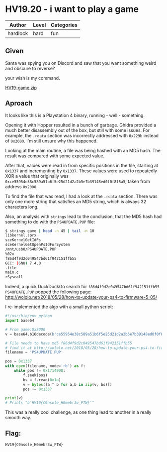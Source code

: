 # HV19.20 - i want to play a game

| Author | Level | Categories |
|---|---|---|
| hardlock | hard | fun |

## Given

Santa was spying you on Discord and saw that you want something weird and obscure to reverse?

your wish is my command.

[HV19-game.zip](e22163c8-e0a4-475b-aef5-6a8aba51fd93.zip)

## Aproach
It looks like this is a Playstation 4 binary, running - well - something.

Opening it with Hopper resulted in a bunch of garbage. Ghidra provided a much better disassembly out of the box, but still with some issues. For example, the `.rdata` section was incorrectly addressed with `0x229b` instead of `0x2000`. I'm still unsure why this happened.

Looking at the main routine, a file was being hashed with an MD5 hash. The result was compared with some expected value. 

After that, values were read in from specific positions in the file, starting at `0x1337` and incrementing by `0x1337`. These values were used to repeatedly XOR a value that originally was `0xce55954e38c589a51b6f5e25d21d2a2b5e7b39148ed0f0f8f8a5`, taken from address `0x2000`.

To find the file that was read, I had a look at the `.rdata` section. There was only one more string that satisfies an MD5 string, which is always 32 characters long.

Also, an analysis with `strings` lead to the conclusion, that the MD5 hash had something to do with the `PS4UPDATE.PUP` file:

```bash
$ strings game | head -n 45 | tail -n 10
libkernel.sprx
sceKernelGetIdPs
sceKernelGetOpenPsIdForSystem
/mnt/usb0/PS4UPDATE.PUP
%02x
f86d4f9d2c049547bd61f942151ffb55
GCC: (GNU) 7.4.0
.file
main.c
rSyscall
```

Indeed, a quick DuckDuckGo search for `f86d4f9d2c049547bd61f942151ffb55 PS4UPDATE.PUP` popped the following page: http://wololo.net/2018/05/28/how-to-update-your-ps4-to-firmware-5-05/

I re-implemented the algo with a small python script:

```python
#!/usr/bin/env python
import base64

# From game:0x2000
v = base64.b16decode(b'ce55954e38c589a51b6f5e25d21d2a2b5e7b39148ed0f0f8f8a5', casefold=True)

# File needs to have md5 f86d4f9d2c049547bd61f942151ffb55
# find it at http://wololo.net/2018/05/28/how-to-update-your-ps4-to-firmware-5-05/
filename = 'PS4UPDATE.PUP'

pos = 0x1337
with open(filename, mode='rb') as f:
	while pos != 0x1714908:
		f.seek(pos)
		bs = f.read(0x1a)
		v = bytes([a ^ b for a,b in zip(v, bs)])
		pos += 0x1337

print(v)
# Prints "b'HV19{C0nsole_H0mebr3w_FTW}'"
```

This was a really cool challenge, as one thing lead to another in a really smooth way.

## Flag: 
```
HV19{C0nsole_H0mebr3w_FTW}
```
